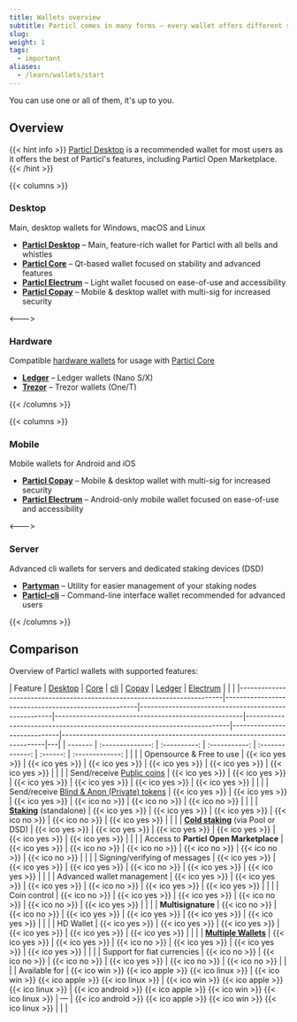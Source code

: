 ```yaml
---
title: Wallets overview
subtitle: Particl comes in many forms – every wallet offers different set of features – choosing one depends on your needs 
slug:
weight: 1
tags:
  - important
aliases:
  - /learn/wallets/start
---
```


You can use one or all of them, it's up to you.

## Overview

{{< hint info >}}
[Particl Desktop](/tutorial/wallets/particl-desktop/) is a recommended wallet for most users as it offers the best of Particl's features, including Particl Open Marketplace.
{{< /hint >}}


{{< columns >}}

### Desktop

Main, desktop wallets for Windows, macOS and Linux

- **[Particl Desktop](/tutorial/wallets/particl-desktop/)** – Main, feature-rich wallet for Particl with all bells and whistles
- **[Particl Core](/tutorial/wallets/particl-core/)** – Qt-based wallet focused on stability and advanced features
- **[Particl Electrum](/tutorial/wallets/particl-electrum/)** – Light wallet focused on ease-of-use and accessibility
- **[Particl Copay](/tutorial/wallets/particl-copay/)** – Mobile & desktop wallet with multi-sig for increased security

<--->

### Hardware

Compatible [hardware wallets](/learn/wallets/hardware/) for usage with [Particl Core](/tutorial/wallets/particl-core/)

- **[Ledger](/tutorial/wallets/ledger/)** – Ledger wallets (Nano S/X)
- **[Trezor](/tutorial/wallets/trezor/)** – Trezor wallets (One/T)

{{< /columns >}}


{{< columns >}}

### Mobile

Mobile wallets for Android and iOS

- **[Particl Copay](/tutorial/wallets/particl-copay/)** – Mobile & desktop wallet with multi-sig for increased security
- **[Particl Electrum](/tutorial/wallets/particl-electrum/)** – Android-only mobile wallet focused on ease-of-use and accessibility


<--->

### Server

Advanced cli wallets for servers and dedicated staking devices (DSD)

- **[Partyman](/learn/staking/partyman/)** – Utility for easier management of your staking nodes
- **[Particl-cli](/tutorial/wallets/particl-cli/)** – Command-line interface wallet recommended for advanced users

{{< /columns >}}



## Comparison

Overview of Particl wallets with supported features:

| Feature                                                                 | [Desktop](/tutorial/wallets/particl-desktop/)       | [Core](/tutorial/wallets/particl-core/)             | [cli](/tutorial/wallets/particl-cli/)               | [Copay](/tutorial/wallets/particl-copay/)                               | [Ledger](/tutorial/ledger/) | [Electrum](/tutorial/wallets/particl-electrum)                          | | |
|-------------------------------------------------------------------------|-----------------------------------------------------|-----------------------------------------------------|-----------------------------------------------------|-------------------------------------------------------------------------|-----------------------------|-------------------------------------------------------------------------|---|
| -------                                                                 | :--------------:                                    | :----------:                                        | :-----------:                                       | :-------------:                                                         | :------:                    | :-------------:                                                         | | |
| Opensource & Free to use                                                | {{< ico yes >}}                                     | {{< ico yes >}}                                     | {{< ico yes >}}                                     | {{< ico yes >}}                                                         | {{< ico yes >}}             | {{< ico yes >}}                                                         | | |
| Send/receive [Public coins](/learn/transaction-types/)                  | {{< ico yes >}}                                     | {{< ico yes >}}                                     | {{< ico yes >}}                                     | {{< ico yes >}}                                                         | {{< ico yes >}}             | {{< ico yes >}}                                                         | | |
| Send/receive [Blind & Anon (Private) tokens](/learn/transaction-types/) | {{< ico yes >}}                                     | {{< ico yes >}}                                     | {{< ico yes >}}                                     | {{< ico no >}}                                                          | {{< ico no >}}              | {{< ico no >}}                                                          | | |
| **[Staking](/learn/staking/)** (standalone)                             | {{< ico yes >}}                                     | {{< ico yes >}}                                     | {{< ico yes >}}                                     | {{< ico no >}}                                                          | {{< ico no >}}              | {{< ico yes >}}                                                         | | |
| **[Cold staking](/learn/staking/#cold-staking)** (via Pool or DSD)      | {{< ico yes >}}                                     | {{< ico yes >}}                                     | {{< ico yes >}}                                     | {{< ico yes >}}                                                         | {{< ico yes >}}             | {{< ico yes >}}                                                         | | |
| Access to **Particl Open Marketplace**                                  | {{< ico yes >}}                                     | {{< ico no >}}                                      | {{< ico no >}}                                      | {{< ico no >}}                                                          | {{< ico no >}}              | {{< ico no >}}                                                          | | |
| Signing/verifying of messages                                           | {{< ico yes >}}                                     | {{< ico yes >}}                                     | {{< ico yes >}}                                     | {{< ico no >}}                                                          | {{< ico yes >}}             | {{< ico yes >}}                                                         | | |
| Advanced wallet management                                              | {{< ico yes >}}                                     | {{< ico yes >}}                                     | {{< ico yes >}}                                     | {{< ico no >}}                                                          | {{< ico yes >}}             | {{< ico yes >}}                                                         | | |
| Coin control                                                            | {{< ico no >}}                                      | {{< ico yes >}}                                     | {{< ico yes >}}                                     | {{< ico no >}}                                                          | {{< ico no >}}              | {{< ico yes >}}                                                         | | |
| **Multisignature**                                                      | {{< ico no >}}                                      | {{< ico no >}}                                      | {{< ico yes >}}                                     | {{< ico yes >}}                                                         | {{< ico yes >}}             | {{< ico yes >}}                                                         | | |
| HD Wallet                                                               | {{< ico yes >}}                                     | {{< ico yes >}}                                     | {{< ico yes >}}                                     | {{< ico yes >}}                                                         | {{< ico yes >}}             | {{< ico yes >}}                                                         | | |
| **[Multiple Wallets](/tutorial/multiwallet/)**                          | {{< ico yes >}}                                     | {{< ico yes >}}                                     | {{< ico no >}}                                      | {{< ico yes >}}                                                         | {{< ico yes >}}             | {{< ico yes >}}                                                         | | |
| Support for fiat currencies                                             | {{< ico no >}}                                      | {{< ico no >}}                                      | {{< ico no >}}                                      | {{< ico yes >}}                                                         | {{< ico no >}}              | {{< ico no >}}                                                          | | |
| Available for                                                           | {{< ico win >}} {{< ico apple >}} {{< ico linux >}} | {{< ico win >}} {{< ico apple >}} {{< ico linux >}} | {{< ico win >}} {{< ico apple >}} {{< ico linux >}} | {{< ico android >}} {{< ico apple >}} {{< ico win >}} {{< ico linux >}} | —                           | {{< ico android >}} {{< ico apple >}} {{< ico win >}} {{< ico linux >}} | | |

